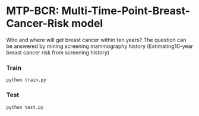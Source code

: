 # MTP-BCR: Multi-Time-Point-Breast-Cancer-Risk model 
Who and where will get breast cancer within ten years? The question can be answered by mining screening mammography history
(Estimating10-year breast cancer risk from screening history)


### Train
```
python train.py
```

### Test
```
python test.py
```